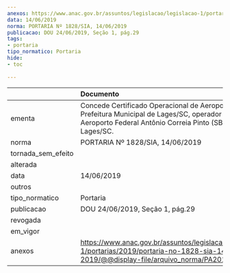 ```yaml
---
anexos: https://www.anac.gov.br/assuntos/legislacao/legislacao-1/portarias/2019/portaria-no-1828-sia-14-06-2019/@@display-file/arquivo_norma/PA2019-1828.pdf
data: 14/06/2019
norma: PORTARIA Nº 1828/SIA, 14/06/2019
publicacao: DOU 24/06/2019, Seção 1, pág.29
tags:
- portaria
tipo_normatico: Portaria
hide: 
- toc 
 
---
```


|                    | Documento                                                                                                                                                 |
|:-------------------|:----------------------------------------------------------------------------------------------------------------------------------------------------------|
| ementa             | Concede Certificado Operacional de Aeroporto à Prefeitura Municipal de Lages/SC, operador do Aeroporto Federal Antônio Correia Pinto (SBLJ), em Lages/SC. |
| norma              | PORTARIA Nº 1828/SIA, 14/06/2019                                                                                                                          |
| tornada_sem_efeito |                                                                                                                                                           |
| alterada           |                                                                                                                                                           |
| data               | 14/06/2019                                                                                                                                                |
| outros             |                                                                                                                                                           |
| tipo_normatico     | Portaria                                                                                                                                                  |
| publicacao         | DOU 24/06/2019, Seção 1, pág.29                                                                                                                           |
| revogada           |                                                                                                                                                           |
| em_vigor           |                                                                                                                                                           |
| anexos             | https://www.anac.gov.br/assuntos/legislacao/legislacao-1/portarias/2019/portaria-no-1828-sia-14-06-2019/@@display-file/arquivo_norma/PA2019-1828.pdf      |